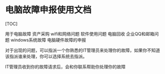 电脑故障申报使用文档
=========================== 

[TOC]

用于电脑故障 资产采购 wifi和网络问题 软件使用问题 电脑回收 企业QQ和邮箱问题 windows系统故障 电脑硬件故障的申报

对于出现的问题，可以指派一个你熟悉的IT管理员来处理你的故障，如果你不知道该指派谁来处理，你可以选择系统去指派。

IT管理员收到你的故障请求后，会和你联系帮助你处理你的故障

